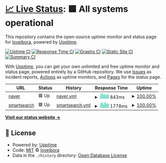 # [📈 Live Status](https://loveibora.github.io/test): <!--live status--> **🟩 All systems operational**

This repository contains the open-source uptime monitor and status page for [loveibora](https://loveibora.github.io/test), powered by [Upptime](https://github.com/upptime/upptime).

[![Uptime CI](https://github.com/loveibora/test/workflows/Uptime%20CI/badge.svg)](https://github.com/loveibora/test/actions?query=workflow%3A%22Uptime+CI%22)
[![Response Time CI](https://github.com/loveibora/test/workflows/Response%20Time%20CI/badge.svg)](https://github.com/loveibora/test/actions?query=workflow%3A%22Response+Time+CI%22)
[![Graphs CI](https://github.com/loveibora/test/workflows/Graphs%20CI/badge.svg)](https://github.com/loveibora/test/actions?query=workflow%3A%22Graphs+CI%22)
[![Static Site CI](https://github.com/loveibora/test/workflows/Static%20Site%20CI/badge.svg)](https://github.com/loveibora/test/actions?query=workflow%3A%22Static+Site+CI%22)
[![Summary CI](https://github.com/loveibora/test/workflows/Summary%20CI/badge.svg)](https://github.com/loveibora/test/actions?query=workflow%3A%22Summary+CI%22)

With [Upptime](https://upptime.js.org), you can get your own unlimited and free uptime monitor and status page, powered entirely by a GitHub repository. We use [Issues](https://github.com/loveibora/test/issues) as incident reports, [Actions](https://github.com/loveibora/test/actions) as uptime monitors, and [Pages](https://loveibora.github.io/test) for the status page.

<!--start: status pages-->
<!-- This summary is generated by Upptime (https://github.com/upptime/upptime) -->
<!-- Do not edit this manually, your changes will be overwritten -->
<!-- prettier-ignore -->
| URL | Status | History | Response Time | Uptime |
| --- | ------ | ------- | ------------- | ------ |
| <img alt="" src="https://icons.duckduckgo.com/ip3/www.naver.com.ico" height="13"> [naver](https://www.naver.com) | 🟩 Up | [naver.yml](https://github.com/loveibora/test/commits/HEAD/history/naver.yml) | <details><summary><img alt="Response time graph" src="./graphs/naver/response-time-week.png" height="20"> 843ms</summary><br><a href="https://loveibora.github.io/test/history/naver"><img alt="Response time 918" src="https://img.shields.io/endpoint?url=https%3A%2F%2Fraw.githubusercontent.com%2Floveibora%2Ftest%2FHEAD%2Fapi%2Fnaver%2Fresponse-time.json"></a><br><a href="https://loveibora.github.io/test/history/naver"><img alt="24-hour response time 789" src="https://img.shields.io/endpoint?url=https%3A%2F%2Fraw.githubusercontent.com%2Floveibora%2Ftest%2FHEAD%2Fapi%2Fnaver%2Fresponse-time-day.json"></a><br><a href="https://loveibora.github.io/test/history/naver"><img alt="7-day response time 843" src="https://img.shields.io/endpoint?url=https%3A%2F%2Fraw.githubusercontent.com%2Floveibora%2Ftest%2FHEAD%2Fapi%2Fnaver%2Fresponse-time-week.json"></a><br><a href="https://loveibora.github.io/test/history/naver"><img alt="30-day response time 872" src="https://img.shields.io/endpoint?url=https%3A%2F%2Fraw.githubusercontent.com%2Floveibora%2Ftest%2FHEAD%2Fapi%2Fnaver%2Fresponse-time-month.json"></a><br><a href="https://loveibora.github.io/test/history/naver"><img alt="1-year response time 932" src="https://img.shields.io/endpoint?url=https%3A%2F%2Fraw.githubusercontent.com%2Floveibora%2Ftest%2FHEAD%2Fapi%2Fnaver%2Fresponse-time-year.json"></a></details> | <details><summary><a href="https://loveibora.github.io/test/history/naver">100.00%</a></summary><a href="https://loveibora.github.io/test/history/naver"><img alt="All-time uptime 100.00%" src="https://img.shields.io/endpoint?url=https%3A%2F%2Fraw.githubusercontent.com%2Floveibora%2Ftest%2FHEAD%2Fapi%2Fnaver%2Fuptime.json"></a><br><a href="https://loveibora.github.io/test/history/naver"><img alt="24-hour uptime 100.00%" src="https://img.shields.io/endpoint?url=https%3A%2F%2Fraw.githubusercontent.com%2Floveibora%2Ftest%2FHEAD%2Fapi%2Fnaver%2Fuptime-day.json"></a><br><a href="https://loveibora.github.io/test/history/naver"><img alt="7-day uptime 100.00%" src="https://img.shields.io/endpoint?url=https%3A%2F%2Fraw.githubusercontent.com%2Floveibora%2Ftest%2FHEAD%2Fapi%2Fnaver%2Fuptime-week.json"></a><br><a href="https://loveibora.github.io/test/history/naver"><img alt="30-day uptime 100.00%" src="https://img.shields.io/endpoint?url=https%3A%2F%2Fraw.githubusercontent.com%2Floveibora%2Ftest%2FHEAD%2Fapi%2Fnaver%2Fuptime-month.json"></a><br><a href="https://loveibora.github.io/test/history/naver"><img alt="1-year uptime 100.00%" src="https://img.shields.io/endpoint?url=https%3A%2F%2Fraw.githubusercontent.com%2Floveibora%2Ftest%2FHEAD%2Fapi%2Fnaver%2Fuptime-year.json"></a></details>
| <img alt="" src="https://icons.duckduckgo.com/ip3/smartsearch.kosha.or.kr.ico" height="13"> [smartsearch](https://smartsearch.kosha.or.kr) | 🟩 Up | [smartsearch.yml](https://github.com/loveibora/test/commits/HEAD/history/smartsearch.yml) | <details><summary><img alt="Response time graph" src="./graphs/smartsearch/response-time-week.png" height="20"> 1778ms</summary><br><a href="https://loveibora.github.io/test/history/smartsearch"><img alt="Response time 1761" src="https://img.shields.io/endpoint?url=https%3A%2F%2Fraw.githubusercontent.com%2Floveibora%2Ftest%2FHEAD%2Fapi%2Fsmartsearch%2Fresponse-time.json"></a><br><a href="https://loveibora.github.io/test/history/smartsearch"><img alt="24-hour response time 1314" src="https://img.shields.io/endpoint?url=https%3A%2F%2Fraw.githubusercontent.com%2Floveibora%2Ftest%2FHEAD%2Fapi%2Fsmartsearch%2Fresponse-time-day.json"></a><br><a href="https://loveibora.github.io/test/history/smartsearch"><img alt="7-day response time 1778" src="https://img.shields.io/endpoint?url=https%3A%2F%2Fraw.githubusercontent.com%2Floveibora%2Ftest%2FHEAD%2Fapi%2Fsmartsearch%2Fresponse-time-week.json"></a><br><a href="https://loveibora.github.io/test/history/smartsearch"><img alt="30-day response time 1721" src="https://img.shields.io/endpoint?url=https%3A%2F%2Fraw.githubusercontent.com%2Floveibora%2Ftest%2FHEAD%2Fapi%2Fsmartsearch%2Fresponse-time-month.json"></a><br><a href="https://loveibora.github.io/test/history/smartsearch"><img alt="1-year response time 1746" src="https://img.shields.io/endpoint?url=https%3A%2F%2Fraw.githubusercontent.com%2Floveibora%2Ftest%2FHEAD%2Fapi%2Fsmartsearch%2Fresponse-time-year.json"></a></details> | <details><summary><a href="https://loveibora.github.io/test/history/smartsearch">100.00%</a></summary><a href="https://loveibora.github.io/test/history/smartsearch"><img alt="All-time uptime 99.49%" src="https://img.shields.io/endpoint?url=https%3A%2F%2Fraw.githubusercontent.com%2Floveibora%2Ftest%2FHEAD%2Fapi%2Fsmartsearch%2Fuptime.json"></a><br><a href="https://loveibora.github.io/test/history/smartsearch"><img alt="24-hour uptime 100.00%" src="https://img.shields.io/endpoint?url=https%3A%2F%2Fraw.githubusercontent.com%2Floveibora%2Ftest%2FHEAD%2Fapi%2Fsmartsearch%2Fuptime-day.json"></a><br><a href="https://loveibora.github.io/test/history/smartsearch"><img alt="7-day uptime 100.00%" src="https://img.shields.io/endpoint?url=https%3A%2F%2Fraw.githubusercontent.com%2Floveibora%2Ftest%2FHEAD%2Fapi%2Fsmartsearch%2Fuptime-week.json"></a><br><a href="https://loveibora.github.io/test/history/smartsearch"><img alt="30-day uptime 100.00%" src="https://img.shields.io/endpoint?url=https%3A%2F%2Fraw.githubusercontent.com%2Floveibora%2Ftest%2FHEAD%2Fapi%2Fsmartsearch%2Fuptime-month.json"></a><br><a href="https://loveibora.github.io/test/history/smartsearch"><img alt="1-year uptime 99.99%" src="https://img.shields.io/endpoint?url=https%3A%2F%2Fraw.githubusercontent.com%2Floveibora%2Ftest%2FHEAD%2Fapi%2Fsmartsearch%2Fuptime-year.json"></a></details>

<!--end: status pages-->

[**Visit our status website →**](https://loveibora.github.io/test)

## 📄 License

- Powered by: [Upptime](https://github.com/upptime/upptime)
- Code: [MIT](./LICENSE) © [loveibora](https://loveibora.github.io/test)
- Data in the `./history` directory: [Open Database License](https://opendatacommons.org/licenses/odbl/1-0/)
